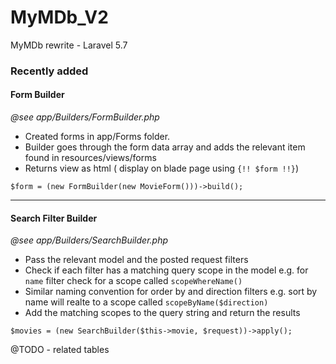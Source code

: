 # MyMDb_V2

MyMDb rewrite - Laravel 5.7

### Recently added

#### Form Builder

_@see app/Builders/FormBuilder.php_

- Created forms in app/Forms folder. 
- Builder goes through the form data array and adds the relevant item found in resources/views/forms
- Returns view as html ( display on blade page using `{!! $form !!}`)

```
$form = (new FormBuilder(new MovieForm()))->build();
```

---


#### Search Filter Builder

_@see app/Builders/SearchBuilder.php_

- Pass the relevant model and the posted request filters
- Check if each filter has a matching query scope in the model e.g. for `name` filter check for a scope called `scopeWhereName()`
- Similar naming convention for order by and direction filters e.g. sort by name will realte to a scope called `scopeByName($direction)`
- Add the matching scopes to the query string and return the results

```
$movies = (new SearchBuilder($this->movie, $request))->apply();
```

@TODO - related tables
